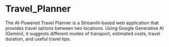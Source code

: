 # Travel_Planner
The AI-Powered Travel Planner is a Streamlit-based web application that provides travel options between two locations. Using Google Generative AI (Gemini), it suggests different modes of transport, estimated costs, travel duration, and useful travel tips.
